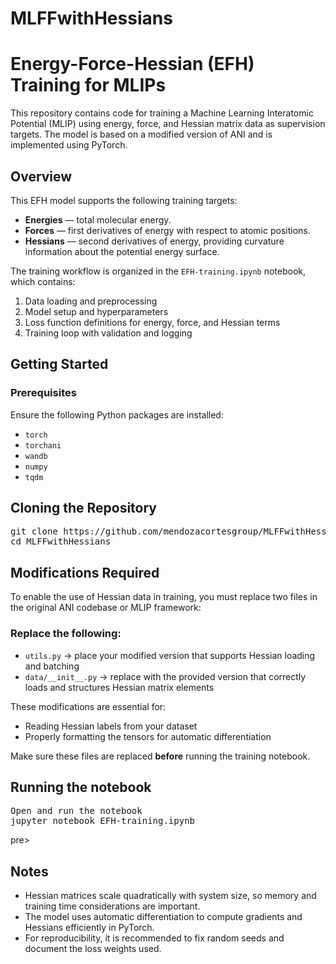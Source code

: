 # MLFFwithHessians
# Energy-Force-Hessian (EFH) Training for MLIPs

This repository contains code for training a Machine Learning Interatomic Potential (MLIP) using energy, force, and Hessian matrix data as supervision targets. The model is based on a modified version of ANI and is implemented using PyTorch.

## Overview

This EFH model supports the following training targets:
- **Energies** — total molecular energy.
- **Forces** — first derivatives of energy with respect to atomic positions.
- **Hessians** — second derivatives of energy, providing curvature information about the potential energy surface.

The training workflow is organized in the `EFH-training.ipynb` notebook, which contains:
1. Data loading and preprocessing
2. Model setup and hyperparameters
3. Loss function definitions for energy, force, and Hessian terms
4. Training loop with validation and logging

## Getting Started

### Prerequisites

Ensure the following Python packages are installed:

- `torch`
- `torchani`
- `wandb`
- `numpy`
- `tqdm`

## Cloning the Repository

<pre>git clone https://github.com/mendozacortesgroup/MLFFwithHessians.git
cd MLFFwithHessians</pre>

  ## Modifications Required

To enable the use of Hessian data in training, you must replace two files in the original ANI codebase or MLIP framework:

### Replace the following:

- `utils.py` → place your modified version that supports Hessian loading and batching
- `data/__init__.py` → replace with the provided version that correctly loads and structures Hessian matrix elements

These modifications are essential for:

- Reading Hessian labels from your dataset
- Properly formatting the tensors for automatic differentiation

Make sure these files are replaced **before** running the training notebook.

## Running the notebook

<pre>Open and run the notebook
jupyter notebook EFH-training.ipynb</pre>pre>

## Notes
- Hessian matrices scale quadratically with system size, so memory and training time considerations are important.
- The model uses automatic differentiation to compute gradients and Hessians efficiently in PyTorch.
- For reproducibility, it is recommended to fix random seeds and document the loss weights used.
